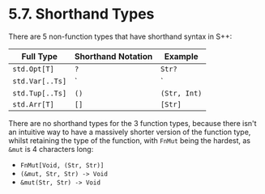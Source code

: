 # 5.7. Shorthand Types

There are 5 non-function types that have shorthand syntax in S++:

| Full Type       | Shorthand Notation | Example      |
|-----------------|--------------------|--------------|
| `std.Opt[T]`    | `?`                | `Str?`       |
| `std.Var[..Ts]` | `                  | `            | `Str | Int` |
| `std.Tup[..Ts]` | `()`               | `(Str, Int)` |
| `std.Arr[T]`    | `[]`               | `[Str]`      |

There are no shorthand types for the 3 function types, because there isn't an intuitive way to have a massively shorter
version of the function type, whilst retaining the type of the function, with `FnMut` being the hardest, as `&mut` is 4
characters long:

- `FnMut[Void, (Str, Str)]`
- `(&mut, Str, Str) -> Void`
- `&mut(Str, Str) -> Void`
